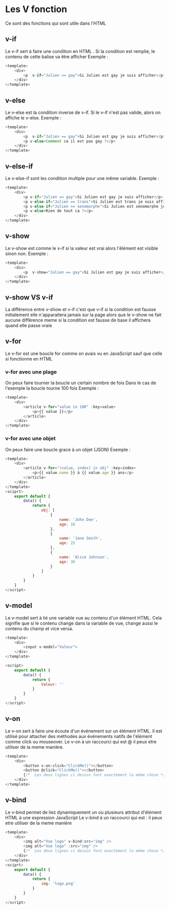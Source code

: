 # Les V fonction 

Ce sont des fonctions qui sont utile dans l'HTML

## v-if 
Le v-if sert à faire une condition en HTML . Si la condition est remplie, le contenu de cette balise va être afficher
Exemple :
```js
<template>
    <div>
        <p  v-if="Julien == gay">Si Julien est gay je suis afficher</p>
    </div>
</template>
```

## v-else 
Le v-else est la condition  inverse de v-if. Si le v-if n'est pas valide, alors on affiche le v-else.
Exemple :
```js
<template>
    <div>
        <p  v-if="Julien == gay">Si Julien est gay je suis afficher</p>
        <p v-else>Comment ca il est pas gay ?</p>
    </div>
</template>
```

## v-else-if 
Le v-else-if sont les condition multiple pour une même variable.
Exemple :
```js
<template>
    <div>
        <p v-if="Julien == gay">Si Julien est gay je suis afficher</p>
        <p v-else-if="Julien == trans">Si Julien est trans je suis afficher</p>        
        <p v-else-if="Julien == xenomorphe">Si Julien est xenomorphe je suis afficher</p>
        <p v-else>Rien de tout ca ?</p>
    </div>
</template>
```

## v-show 
Le v-show est comme le v-if si la valeur est vrai  alors l'élément est visible sinon non.
Exemple :
```js
<template>
    <div>
        <p  v-show="Julien == gay">Si Julien est gay je suis afficher</p>
    </div>
</template>
```

## v-show VS v-if
La différence entre v-show et v-if c'est que v-if si la condition est fausse initialement elle n'apparaitera jamais sur la page alors que le v-show ne fait aucune différence meme si la condition est fausse de base il affichera quand elle passe vraie

## v-for 
Le v-for est une boucle for comme on avais vu en JavaScript sauf que celle si fonctionne en HTML

### v-for avec une plage
On peux faire tourner la boucle un certain nombre de fois
Dans le cas de l'exemple la boucle tourne 100 fois
Exemple : 
```js
<template>
    <div>
        <article v-for="value in 100" :key=value> 
            <p>{{ value }}</p>
        </article>
    </div>
</template>
```

### v-for avec une objet
On peux faire une boucle grace à un objet (JSON)
Exemple : 
```js
<template>
    <div>
        <article v-for="(value, index) in obj" :key=index> 
            <p>{{ value.name }} à {{ value.age }} ans</p>
        </article>
    </div>
</template>
<sciprt>
    export default {
        data() {
            return {
                obj: [
                    {
                        name: 'John Doe',
                        age: 18
                    }, 
                    {
                        name: 'Jane Smith',
                        age: 25
                    },
                    {
                        name: 'Alice Johnson',
                        age: 30
                    }
                ]
            }
        }
    }
</script>
```

## v-model 
Le v-model sert à lié une variable vue au contenu d'un élément HTML. 
Cela signifie que si le contenu change dans la variable de vue, change aussi le contenu du champ et vice versa.
```js
<template>
    <div>
        <input v-model="Valeur"> 
    </div>
</template>

<script>
    export default {
        data() {
            return {
                Valeur: ''
            }
        }
    }
</script>
```

## v-on 
Le v-on sert à faire une écoute d'un événement sur un élément HTML. Il est utilisé pour attacher des méthodes aux événements natifs de l'élément comme click ou mouseover.
Le v-on à un raccourci qui est @ il peux etre utiliser de la meme manière.
```js
<template>
    <div>
        <button v-on:click="ClickMe()"></button>
        <button @click="ClickMe()"></button>
        {/*  Les deux lignes ci dessus font exactement la même chose */}
    </div>
</template>
```

## v-bind
Le v-bind permet de liez dynamiquement un ou plusieurs attribut d'élément HTML à une expression JavaScript
Le v-bind à un raccourci qui est : il peux etre utiliser de la meme manière
```js
<template>
    <div>
        <img alt="Vue logo" v-bind:src="img" />
        <img alt="Vue logo" :src="img" />
        {/*  Les deux lignes ci dessus font exactement la même chose */}
    </div>
</template>
<sciprt>
    export default {
        data() {
            return {
                img: 'logo.png'
            }
        }
    }
</script>
```
